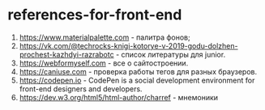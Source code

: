 # references-for-front-end
1. https://www.materialpalette.com - палитра фонов;
2. https://vk.com/@techrocks-knigi-kotorye-v-2019-godu-dolzhen-prochest-kazhdyi-razrabotc - список литературы
для junior. 
3. https://webformyself.com - все о сайтостроении. 
4. https://caniuse.com - проверка работы тегов для разных браузеров. 
5. https://codepen.io - CodePen is a social development environment for front-end designers and developers.
6. https://dev.w3.org/html5/html-author/charref - мнемоники